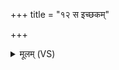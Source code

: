 +++
title = "१२ स इच्छकम्"

+++
<details><summary>मूलम् (VS)</summary>

स इच्छकं॒ सघा॑घते ॥
</details>
